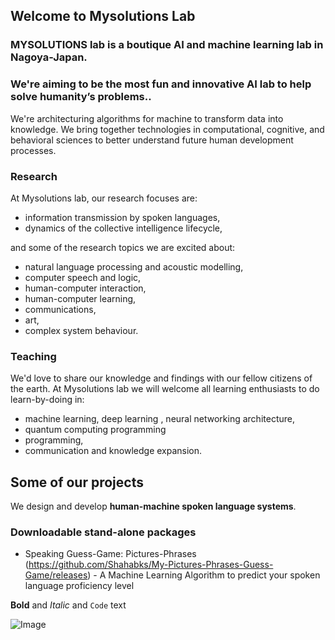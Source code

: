 ## Welcome to Mysolutions Lab

### MYSOLUTIONS lab is a boutique AI and machine learning lab in Nagoya-Japan. 
### We're aiming to be the most fun and innovative AI lab to help solve humanity’s problems..  

We're architecturing algorithms for machine to transform data into knowledge. We bring together technologies in computational, cognitive, and behavioral sciences to better understand future human development processes.

### Research 
At Mysolutions lab, our research focuses are:
- information transmission by spoken languages,
- dynamics of the collective intelligence lifecycle,

and some of the research topics we are excited about:
- natural language processing and acoustic modelling, 
- computer speech and logic,
- human-computer interaction,
- human-computer learning,
- communications, 
- art,
- complex system behaviour.

### Teaching
We'd love to share our knowledge  and findings with our fellow citizens of the earth. At Mysolutions lab we will welcome all learning enthusiasts to do learn-by-doing in:
- machine learning, deep learning , neural networking architecture,
- quantum computing programming
- programming,
- communication and knowledge expansion.  

## Some of our projects
We design and develop **human-machine spoken language systems**.

  ### Downloadable stand-alone packages
   - Speaking Guess-Game: Pictures-Phrases (https://github.com/Shahabks/My-Pictures-Phrases-Guess-Game/releases)
    - A Machine Learning Algorithm to predict your spoken language proficiency level


**Bold** and _Italic_ and `Code` text

![Image](https://github.com/Shahabks/Mysolution-Lab-AI/blob/master/images/logo.png)
```

